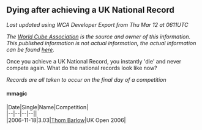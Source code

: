 ## Dying after achieving a UK National Record 

*Last updated using WCA Developer Export from Thu Mar 12 at 0611UTC*

*The [World Cube Association](https://www.worldcubeassociation.org) is the source and owner of this information. This published information is not actual information, the actual information can be found [here](https://www.worldcubeassociation.org/results).*

Once you achieve a UK National Record, you instantly 'die' and never compete again. What do the national records look like now?

*Records are all taken to occur on the final day of a competition*

#### mmagic

|Date|Single|Name|Competition|  
|--|--|--|--||  
|2006-11-18|3.03|[Thom Barlow](https://www.worldcubeassociation.org/persons/2006BARL01)|UK Open 2006|  
